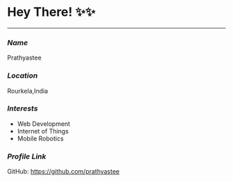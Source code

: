 # **Hey There!** ✨✨
** **
### *Name*
Prathyastee
### *Location*
Rourkela,India
### *Interests*
- Web Development
- Internet of Things
- Mobile Robotics
### *Profile Link*
GitHub: https://github.com/prathyastee

